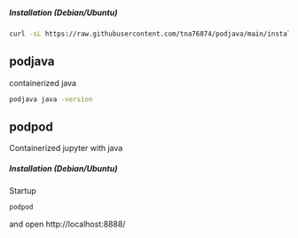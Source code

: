 ##### Installation (Debian/Ubuntu)

```bash
curl -sL https://raw.githubusercontent.com/tna76874/podjava/main/install.sh | bash
```

## podjava

containerized java

```bash
podjava java -version
```

## podpod

Containerized jupyter with java

##### Installation (Debian/Ubuntu)

Startup

```bash
podpod
```

and open http://localhost:8888/
